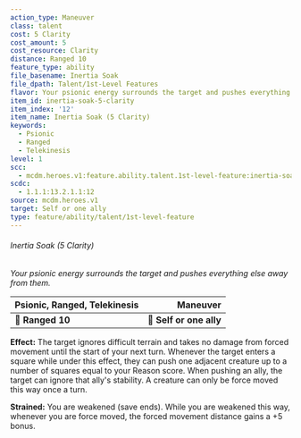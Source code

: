 ```yaml
---
action_type: Maneuver
class: talent
cost: 5 Clarity
cost_amount: 5
cost_resource: Clarity
distance: Ranged 10
feature_type: ability
file_basename: Inertia Soak
file_dpath: Talent/1st-Level Features
flavor: Your psionic energy surrounds the target and pushes everything else away from them.
item_id: inertia-soak-5-clarity
item_index: '12'
item_name: Inertia Soak (5 Clarity)
keywords:
  - Psionic
  - Ranged
  - Telekinesis
level: 1
scc:
  - mcdm.heroes.v1:feature.ability.talent.1st-level-feature:inertia-soak-5-clarity
scdc:
  - 1.1.1:13.2.1.1:12
source: mcdm.heroes.v1
target: Self or one ally
type: feature/ability/talent/1st-level-feature
---
```


###### Inertia Soak (5 Clarity)

*Your psionic energy surrounds the target and pushes everything else away from them.*

| **Psionic, Ranged, Telekinesis** |            **Maneuver** |
| -------------------------------- | ----------------------: |
| **📏 Ranged 10**                 | **🎯 Self or one ally** |

**Effect:** The target ignores difficult terrain and takes no damage from forced movement until the start of your next turn. Whenever the target enters a square while under this effect, they can push one adjacent creature up to a number of squares equal to your Reason score. When pushing an ally, the target can ignore that ally's stability. A creature can only be force moved this way once a turn.

**Strained:** You are weakened (save ends). While you are weakened this way, whenever you are force moved, the forced movement distance gains a +5 bonus.
